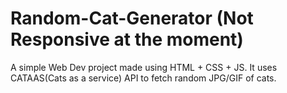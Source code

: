 # Random-Cat-Generator (Not Responsive at the moment)

A simple Web Dev project made using HTML + CSS + JS.
It uses CATAAS(Cats as a service) API to fetch random JPG/GIF of cats.
